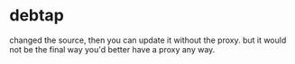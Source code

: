 # debtap
changed the source,
then you can update it without the proxy.
but it would not be the final way
you'd better have a proxy any way.
